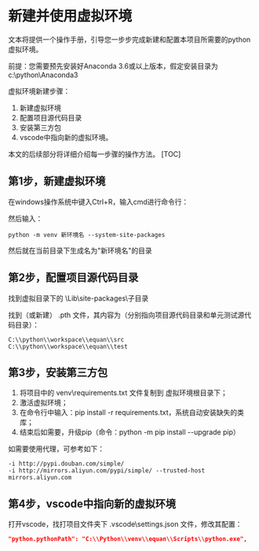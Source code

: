 # 新建并使用虚拟环境

文本将提供一个操作手册，引导您一步步完成新建和配置本项目所需要的python虚拟环境。

前提：您需要预先安装好Anaconda 3.6或以上版本，假定安装目录为 c:\python\Anaconda3

虚拟环境新建步骤：

1. 新建虚拟环境
2. 配置项目源代码目录
3. 安装第三方包
4. vscode中指向新的虚拟环境。

本文的后续部分将详细介绍每一步骤的操作方法。
[TOC]

## 第1步，新建虚拟环境

在windows操作系统中键入Ctrl+R，输入cmd进行命令行：

然后输入：

```command
python -m venv 新环境名 --system-site-packages
```

然后就在当前目录下生成名为"新环境名"的目录

## 第2步，配置项目源代码目录

找到虚拟目录下的 \Lib\site-packages\子目录

找到（或新建） .pth 文件，其内容为（分别指向项目源代码目录和单元测试源代码目录）：

```text
C:\\python\\workspace\\equan\\src
C:\\python\\workspace\\equan\\test
```

## 第3步，安装第三方包

1. 将项目中的 venv\requirements.txt 文件复制到 虚拟环境根目录下；
2. 激活虚拟环境；
3. 在命令行中输入：pip install -r requirements.txt，系统自动安装缺失的类库；
4. 结束后如需要，升级pip（命令：python -m pip install --upgrade pip）

如需要使用代理，可参考如下：

```command
-i http://pypi.douban.com/simple/
-i http://mirrors.aliyun.com/pypi/simple/ --trusted-host mirrors.aliyun.com
```

## 第4步，vscode中指向新的虚拟环境

打开vscode，找打项目文件夹下 .vscode\settings.json 文件，修改其配置：

```json
"python.pythonPath": "C:\\Python\\venv\\equan\\Scripts\\python.exe",
```
